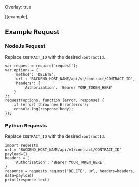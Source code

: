 Overlay: true

[[example]]
## Example Request
### NodeJs Request
Replace ```CONTRACT_ID``` with the desired ```contractId```.
```angular2html
var request = require('request');
var options = {
    'method': 'DELETE',
    'url': 'BACKEND_HOST_NAME/api/v1/contract/CONTRACT_ID',
    'headers': {
        'Authorization': 'Bearer YOUR_TOKEN_HERE'
    }
};
request(options, function (error, response) {
    if (error) throw new Error(error);
    console.log(response.body);
});
```

### Python Requests
Replace ```CONTRACT_ID``` with the desired ```contractId```.

```angular2html
import requests
url = "BACKEND_HOST_NAME/api/v1/contract/CONTRACT_ID"
payload={}
headers = {
    'Authorization': 'Bearer YOUR_TOKEN_HERE'
}
response = requests.request("DELETE", url, headers=headers, data=payload)
print(response.text)
```
